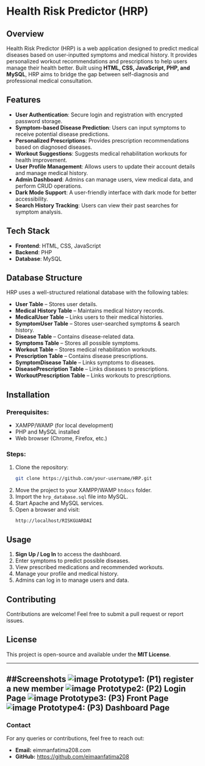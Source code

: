 # Health Risk Predictor (HRP)

## Overview
Health Risk Predictor (HRP) is a web application designed to predict medical diseases based on user-inputted symptoms and medical history. It provides personalized workout recommendations and prescriptions to help users manage their health better. Built using **HTML, CSS, JavaScript, PHP, and MySQL**, HRP aims to bridge the gap between self-diagnosis and professional medical consultation.

## Features
- **User Authentication**: Secure login and registration with encrypted password storage.
- **Symptom-based Disease Prediction**: Users can input symptoms to receive potential disease predictions.
- **Personalized Prescriptions**: Provides prescription recommendations based on diagnosed diseases.
- **Workout Suggestions**: Suggests medical rehabilitation workouts for health improvement.
- **User Profile Management**: Allows users to update their account details and manage medical history.
- **Admin Dashboard**: Admins can manage users, view medical data, and perform CRUD operations.
- **Dark Mode Support**: A user-friendly interface with dark mode for better accessibility.
- **Search History Tracking**: Users can view their past searches for symptom analysis.

## Tech Stack
- **Frontend**: HTML, CSS, JavaScript
- **Backend**: PHP
- **Database**: MySQL

## Database Structure
HRP uses a well-structured relational database with the following tables:
- **User Table** – Stores user details.
- **Medical History Table** – Maintains medical history records.
- **MedicalUser Table** – Links users to their medical histories.
- **SymptomUser Table** – Stores user-searched symptoms & search history.
- **Disease Table** – Contains disease-related data.
- **Symptoms Table** – Stores all possible symptoms.
- **Workout Table** – Stores medical rehabilitation workouts.
- **Prescription Table** – Contains disease prescriptions.
- **SymptomDisease Table** – Links symptoms to diseases.
- **DiseasePrescription Table** – Links diseases to prescriptions.
- **WorkoutPrescription Table** – Links workouts to prescriptions.

## Installation
### Prerequisites:
- XAMPP/WAMP (for local development)
- PHP and MySQL installed
- Web browser (Chrome, Firefox, etc.)

### Steps:
1. Clone the repository:
   ```sh
   git clone https://github.com/your-username/HRP.git
   ```
2. Move the project to your XAMPP/WAMP `htdocs` folder.
3. Import the `hrp_database.sql` file into MySQL.
4. Start Apache and MySQL services.
5. Open a browser and visit:
   ```
   http://localhost/RISKGUARDAI
   ```

## Usage
1. **Sign Up / Log In** to access the dashboard.
2. Enter symptoms to predict possible diseases.
3. View prescribed medications and recommended workouts.
4. Manage your profile and medical history.
5. Admins can log in to manage users and data.

## Contributing
Contributions are welcome! Feel free to submit a pull request or report issues.

## License
This project is open-source and available under the **MIT License**.

---
##Screenshots
![image](https://github.com/user-attachments/assets/fd5d6d38-d536-410e-9ec2-759c746419fa)
Prototype1: (P1) register a new member
![image](https://github.com/user-attachments/assets/f8bf2f39-c6e4-4478-b4a9-7c300ce48fdd)
Prototype2: (P2) Login Page
![image](https://github.com/user-attachments/assets/fe74ad8a-991b-4424-bfb2-ebe8ae5eff4b)
Prototype3: (P3) Front Page
![image](https://github.com/user-attachments/assets/57522b76-62dd-4dc4-91f2-d5327de4e06b)
Prototype4: (P3) Dashboard Page
---
### Contact
For any queries or contributions, feel free to reach out:
- **Email:** eimmanfatima208.com
- **GitHub:** https://github.com/eimaanfatima208
